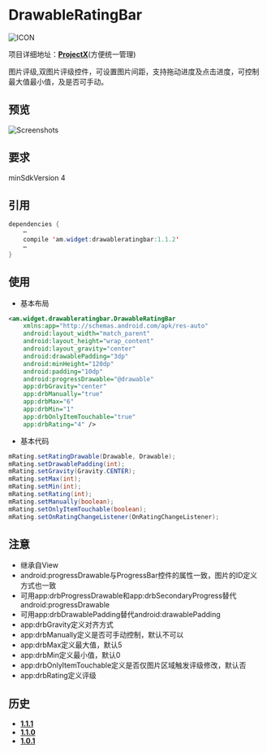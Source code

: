 # DrawableRatingBar
![ICON](https://raw.githubusercontent.com/AlexMofer/ProjectX/master/drawableratingbar/icon.png)

项目详细地址：[**ProjectX**](https://github.com/AlexMofer/ProjectX/tree/master/drawableratingbar)(方便统一管理)

图片评级,双图片评级控件，可设置图片间距，支持拖动进度及点击进度，可控制最大值最小值，及是否可手动。
## 预览
![Screenshots](https://raw.githubusercontent.com/AlexMofer/ProjectX/master/drawableratingbar/screenshots.gif)
## 要求
minSdkVersion 4
## 引用
```java
dependencies {
    ⋯
    compile 'am.widget:drawableratingbar:1.1.2'
    ⋯
}
```
## 使用
- 基本布局
```xml
<am.widget.drawableratingbar.DrawableRatingBar
    xmlns:app="http://schemas.android.com/apk/res-auto"
    android:layout_width="match_parent"
    android:layout_height="wrap_content"
    android:layout_gravity="center"
    android:drawablePadding="3dp"
    android:minHeight="120dp"
    android:padding="10dp"
    android:progressDrawable="@drawable"
    app:drbGravity="center"
    app:drbManually="true"
    app:drbMax="6"
    app:drbMin="1"
    app:drbOnlyItemTouchable="true"
    app:drbRating="4" />
```
- 基本代码
```java
mRating.setRatingDrawable(Drawable, Drawable);
mRating.setDrawablePadding(int);
mRating.setGravity(Gravity.CENTER);
mRating.setMax(int);
mRating.setMin(int);
mRating.setRating(int);
mRating.setManually(boolean);
mRating.setOnlyItemTouchable(boolean);
mRating.setOnRatingChangeListener(OnRatingChangeListener);
```
## 注意
- 继承自View
- android:progressDrawable与ProgressBar控件的属性一致，图片的ID定义方式也一致
- 可用app:drbProgressDrawable和app:drbSecondaryProgress替代android:progressDrawable
- 可用app:drbDrawablePadding替代android:drawablePadding
- app:drbGravity定义对齐方式
- app:drbManually定义是否可手动控制，默认不可以
- app:drbMax定义最大值，默认5
- app:drbMin定义最小值，默认0
- app:drbOnlyItemTouchable定义是否仅图片区域触发评级修改，默认否
- app:drbRating定义评级

## 历史
- [**1.1.1**](https://bintray.com/alexmofer/maven/DrawableRatingBar/1.1.1)
- [**1.1.0**](https://bintray.com/alexmofer/maven/DrawableRatingBar/1.1.0)
- [**1.0.1**](https://bintray.com/alexmofer/maven/DrawableRatingBar/1.0.1)
